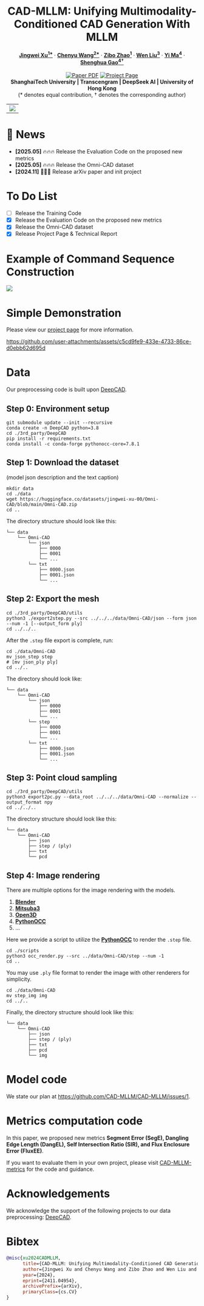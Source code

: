 <p align="center">

<h1 align="center">CAD-MLLM: Unifying Multimodality-Conditioned CAD Generation With MLLM</h1>
  <p align="center">
    <a href="https://davidxu-jj.github.io/"><strong>Jingwei Xu<sup>1*</sup></strong></a>
    ·
    <a href="https://github.com/jeremiah-wang"><strong>Chenyu Wang<sup>2*</sup></strong></a>
    ·
    <a href="https://maikouuu.github.io/"><strong>Zibo Zhao<sup>1</sup></strong></a>
    ·
    <a href="https://scholar.google.com/citations?user=A6K6bkoAAAAJ&hl=en"><strong>Wen Liu<sup>3</sup></strong></a>
    ·
    <a href="https://scholar.google.com/citations?user=XqLiBQMAAAAJ&hl=en"><strong>Yi Ma<sup>4</sup></strong></a>
    ·
    <a href="https://scholar.google.com.sg/citations?user=fe-1v0MAAAAJ&hl=en"><strong>Shenghua Gao<sup>4†</sup></strong></a>
    <br>
    <br>
    <a href="https://arxiv.org/abs/2411.04954"><img src='https://img.shields.io/badge/arXiv-CADMLLM-red' alt='Paper PDF'></a>
    <a href="https://cad-mllm.github.io/"><img src='https://img.shields.io/badge/Project_Page-CADMLLM-green' alt='Project Page'></a>
    <br>
    <b>ShanghaiTech University | Transcengram | DeepSeek AI | University of Hong Kong</b>
    <br>
    (* denotes equal contribution, † denotes the corresponding author)
    </p>

<table align="center">
    <tr>
    <td>
      <img src="assets/pipeline.png">
    </td>
    </tr>
  </table>
</p>

# 🎉 News 
- **[2025.05]** 🔥🔥🔥 Release the Evaluation Code on the proposed new metrics
- **[2025.05]** 🔥🔥🔥 Release the Omni-CAD dataset
- **[2024.11]** 📢📢📢 Release arXiv paper and init project


# To Do List
- [ ] Release the Training Code
- [x] Release the Evaluation Code on the proposed new metrics
- [x] Release the Omni-CAD dataset
- [x] Release Project Page & Technical Report

# Example of Command Sequence Construction

![](./assets/command_sequence.png)

# Simple Demonstration

Please view our [project page](https://cad-mllm.github.io/) for more information.

https://github.com/user-attachments/assets/c5cd9fe9-433e-4733-86ce-d0ebb62d695d

# Data

Our preprocessing code is built upon [DeepCAD](https://github.com/ChrisWu1997/DeepCAD).

## Step 0: Environment setup

```
git submodule update --init --recursive
conda create -n DeepCAD python=3.8
cd ./3rd_party/DeepCAD
pip install -r requirements.txt
conda install -c conda-forge pythonocc-core=7.8.1
```

## Step 1: Download the dataset

(model json description and the text caption)

```
mkdir data
cd ./data
wget https://huggingface.co/datasets/jingwei-xu-00/Omni-CAD/blob/main/Omni-CAD.zip
cd ..
```

The directory structure should look like this:

```
└── data
    └── Omni-CAD
        └── json
            ├── 0000
            ├── 0001
            └── ...
        └── txt
            ├── 0000.json
            ├── 0001.json
            └── ...
```

## Step 2: Export the mesh

```
cd ./3rd_party/DeepCAD/utils 
python3 ./export2step.py --src ../../../data/Omni-CAD/json --form json --num -1 [--output_form ply]
cd ../../..
```

After the `.step` file export is complete, run:

```
cd ./data/Omni-CAD
mv json_step step
# [mv json_ply ply]
cd ../..
```

The directory should look like:

```
└── data
    └── Omni-CAD
        └── json
            ├── 0000
            ├── 0001
            └── ...
        └── step
            ├── 0000
            ├── 0001
            └── ...
        └── txt
            ├── 0000.json
            ├── 0001.json
            └── ...
```

## Step 3: Point cloud sampling

```
cd ./3rd_party/DeepCAD/utils
python3 export2pc.py --data_root ../../../data/Omni-CAD --normalize --output_format npy 
cd ../../..
```

The directory structure should look like this:

```
└── data
    └── Omni-CAD
        ├── json
        ├── step / (ply)
        ├── txt
        └── pcd
```

## Step 4: Image rendering

There are multiple options for the image rendering with the models.

1. [**Blender**](https://www.blender.org/)
2. [**Mitsuba3**](https://www.mitsuba-renderer.org/)
3. [**Open3D**](http://www.open3d.org/)
4. [**PythonOCC**](https://github.com/tpaviot/pythonocc-core)
5. ...

Here we provide a script to utilize the [**PythonOCC**](https://github.com/tpaviot/pythonocc-core) to render the `.step` file.

```
cd ./scripts
python3 occ_render.py --src ../data/Omni-CAD/step --num -1
cd ..
```

You may use `.ply` file format to render the image with other renderers for simplicity.

```
cd ./data/Omni-CAD
mv step_img img
cd ../..
```

Finally, the directory structure should look like this:

```
└── data
    └── Omni-CAD
        ├── json
        ├── step / (ply)
        ├── txt
        ├── pcd
        └── img
```

# Model code

We state our plan at https://github.com/CAD-MLLM/CAD-MLLM/issues/1.

# Metrics computation code

In this paper, we proposed new metrics **Segment Error (SegE), Dangling Edge Length (DangEL), Self Intersection Ratio (SIR), and Flux Enclosure Error (FluxEE)**.

If you want to evaluate them in your own project, please visit [CAD-MLLM-metrics](https://github.com/DavidXu-JJ/CAD-MLLM-metrics) for the code and guidance.

# Acknowledgements

We acknowledge the support of the following projects to our data preprocessing: [DeepCAD](https://github.com/ChrisWu1997/DeepCAD).

# Bibtex

```bibtex
@misc{xu2024CADMLLM,
      title={CAD-MLLM: Unifying Multimodality-Conditioned CAD Generation With MLLM}, 
      author={Jingwei Xu and Chenyu Wang and Zibo Zhao and Wen Liu and Yi Ma and Shenghua Gao},
      year={2024},
      eprint={2411.04954},
      archivePrefix={arXiv},
      primaryClass={cs.CV}
}
```
